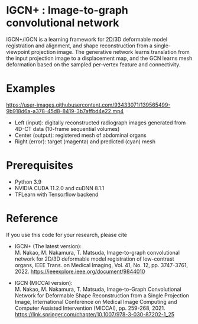# IGCN+ : Image-to-graph convolutional network 
IGCN+/IGCN is a learning framework for 2D/3D deformable model registration and alignment, and shape reconstruction from a single-viewpoint projection image. The generative network learns translation from the input projection image to a displacement map, and the GCN learns mesh deformation based on the sampled per-vertex feature and connectivity.


# Examples
https://user-images.githubusercontent.com/93433071/139565499-9b918d6a-a378-45d8-8419-3b7affbd4e22.mp4

- Left (input): digitally reconstructed radiograph images generated from 4D-CT data (10-frame sequential volumes)  
- Center (output): registered mesh of abdominal organs
- Right (error): target (magenta) and predicted (cyan) mesh  

# Prerequisites
- Python 3.9
- NVIDIA CUDA 11.2.0 and cuDNN 8.1.1
- TFLearn with Tensorflow backend

# Reference
If you use this code for your research, please cite

- IGCN+ (The latest version):  
M. Nakao, M. Nakamura, T. Matsuda, Image-to-graph convolutional network for 2D/3D deformable model registration of low-contrast organs, IEEE Trans. on Medical Imaging, Vol. 41, No. 12, pp. 3747-3761, 2022.
https://ieeexplore.ieee.org/document/9844010

- IGCN (MICCAI version):   
M. Nakao, M. Nakamura, T. Matsuda, Image-to-Graph Convolutional Network for Deformable Shape Reconstruction from a Single Projection Image, International Conference on Medical Image Computing and Computer Assisted Intervention (MICCAI), pp. 259-268, 2021.
https://link.springer.com/chapter/10.1007/978-3-030-87202-1_25
